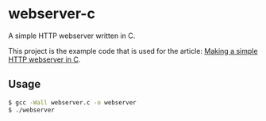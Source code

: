 # webserver-c

A simple HTTP webserver written in C.

This project is the example code that is used for the article:
[Making a simple HTTP webserver in C](https://bruinsslot.jp/post/simple-http-webserver-in-c/).

## Usage

```bash
$ gcc -Wall webserver.c -o webserver
$ ./webserver
```
